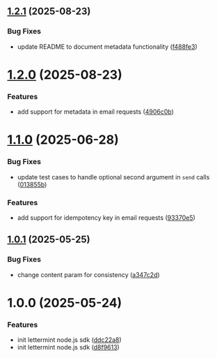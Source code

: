 ## [1.2.1](https://github.com/lettermint/lettermint-node/compare/v1.2.0...v1.2.1) (2025-08-23)


### Bug Fixes

* update README to document metadata functionality ([f488fe3](https://github.com/lettermint/lettermint-node/commit/f488fe38561f0ed655082c60c35f174df3bc90c3))

# [1.2.0](https://github.com/lettermint/lettermint-node/compare/v1.1.0...v1.2.0) (2025-08-23)


### Features

* add support for metadata in email requests ([4906c0b](https://github.com/lettermint/lettermint-node/commit/4906c0b3e85feec79f5baa555790bb8794c22f46))

# [1.1.0](https://github.com/lettermint/lettermint-node/compare/v1.0.1...v1.1.0) (2025-06-28)


### Bug Fixes

* update test cases to handle optional second argument in `send` calls ([013855b](https://github.com/lettermint/lettermint-node/commit/013855b0ced2a41d8cdada8d515c899ee0bc091d))


### Features

* add support for idempotency key in email requests ([93370e5](https://github.com/lettermint/lettermint-node/commit/93370e5648d3aff3921e22d2e1e4bae18e84bb81))

## [1.0.1](https://github.com/lettermint/lettermint-node/compare/v1.0.0...v1.0.1) (2025-05-25)


### Bug Fixes

* change content param for consistency ([a347c2d](https://github.com/lettermint/lettermint-node/commit/a347c2d9b66d447b76e46e79769d88fcbabd776e))

# 1.0.0 (2025-05-24)


### Features

* init lettermint node.js sdk ([ddc22a8](https://github.com/lettermint/lettermint-node/commit/ddc22a86c0dfc84f6168f12762fd9dae0ac2b73d))
* init lettermint node.js sdk ([d8f9613](https://github.com/lettermint/lettermint-node/commit/d8f9613b9e630b695c025bd1ddefa74ae6cf72b2))
